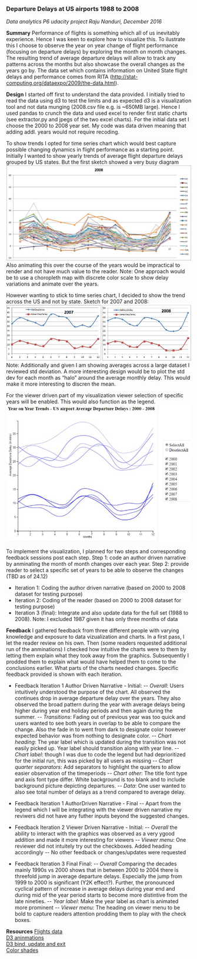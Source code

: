 ### Departure Delays at US airports 1988 to 2008
*Data analytics P6 udacity project*
*Raju Nanduri, December 2016*

**Summary**
Performance of flights is something which all of us inevitably experience. Hence I was keen to explore how to visualize this. 
To ilustrate this I choose to observe the year on year change of flight performance (focusing on departure delays) by exploring the month on month changes.
The resulting trend of average departure delays will allow to track any patterns across the months but also showcase the overall changes as the years go by.
The data set which contains information on United State flight delays and performance comes from RITA (http://stat-computing.org/dataexpo/2009/the-data.html).

**Design**
I started off first to understand the data provided. I initially tried to read the data using d3 to test the limits and as expected d3 is a visualization tool and not data munging (2008.csv file e.g. is ~650MB large). Hence I used pandas to crunch the data and used excel to render first static charts (see extractor.py and jpegs of the two excel charts). For the initial data set I choose the 2000 to 2008 year set. My code was data driven meaning that adding addl. years would not require recoding.

To show trends I opted for time series chart which would best capture possible changing dynamics in flight performance as a starting point.
Initially I wanted to show yearly trends of average flight departure delays grouped by US states. But the first sketch showed a very busy diagram 
![sketch1](sketch1_dep_delay_by_state.jpg "Initial design approach")
Also animating this over the course of the years would be impractical to render and not have much value to the reader. Note: One approach would be to use a choropleth map with discrete color scale to show delay variations and animate over the years.

However wanting to stick to time series chart, I decided to show the trend across the US and not by state. Sketch for 2007 and 2008:
![sketch2](sketch2_dep_delay_US_avg.jpg "Finalized design approach")
Note: Additionally and given I am showing averages across a large dataset I reviewed std deviation. A more interesting design would be to plot the std dev for each month as “halo” around the average monthly delay. This would make it more interesting to discren the mean.

For the viewer driven part of my visualization viewer selection of specific years will be enabled. This would also function as the legend.
![sketch3](sketch3_viewer_driven.jpg "Viewer driven sketch")

To implement the visualization, I planned for two steps and corresponding feedback sessions post each step.
Step 1: code an author driven narrative by anminating the month of month changes over each year.
Step 2: provide reader to select a specific set of years to be able to observe the changes (TBD as of 24.12)

- Iteration 1: Coding the author driven narrative (based on 2000 to 2008 dataset for testing purpose)
- Iteration 2: Coding of the reader (based on 2000 to 2008 dataset for testing purpose)
- Iteration 3 (final): Integrate and also update data for the full set (1988 to 2008). Note: I excluded 1987 given it has only three months of data

**Feedback**
I gathered feedback from three different people with varying knowledge and exposure to data vizualization and charts. In a first pass, I let the reader review on his own. Then (some readers requested additional run of the anminations) I checked how intuitive the charts were to them by letting them explain what they took away from the graphics. Subsequently I prodded them to explain what would have helped them to come to the conclusions earlier. What parts of the charts needed changes. Specific feedback provided is shown with each iteration.

- Feedback Iteration 1 Author Driven Narrative - Initial:
-- *Overall*: Users intuitively understood the purpose of the chart. All observed the continues drop in average departure delay over the years. They also observed the broad pattern during the year with average delays being higher during year end holiday periods and then again during the summer.
-- *Transitions*: Fading out of previous year was too quick and users wanted to see both years in overlap to be able to compare the change. Also the fade in to went from dark to designate color however expected behavior was from nothing to designate color.
-- *Chart heading*: The year label which is updated during the transition was not easily picked up. Year label should transition along with year line.
-- *Chart label*: though I was due to code the legend but had deprioritized for the initial run, this was picked by all users as missing
-- *Chart quarter separators*: Add separators to highlight the quarters to allow easier observation of the timeperiods
-- *Chart other*: The title font type and axis font type differ. White background is too blank and to include background picture depicting departures. 
-- *Data*: One user wanted to also see total number of delays as a trend compared to average delay.

- Feedback Iteration 1 AuthorDriven Narrative - Final
-- Apart from the legend which I will be integrating with the viewer driven narrative my reviwers did not have any futher inputs beyond the suggested changes.

- Feedback Iteration 2 Viewer Driven Narrative - Initial:
-- *Overall* the ability to interact with the graphics was observed as a very ygood addition and made it more interesting for viewers
-- *Viewer menu*: One reviewer did not intuitely try out the checkboxes. Added heading accordingly
-- No other feedback or changes/updates were requested

- Feedback Iteration 3 Final Final:
-- *Overall* Comparing the decades mainly 1990s vs 2000 shows that in between 2000 to 2004 there is threefold jump in average departure delays. Especially the jump from 1999 to 2000 is significant (Y2K effect?). Further, the pronounced cyclical pattern of increase in average delays during year end and during mid of the year period starts to become more distintive from the late nineties.
-- *Year label*: Make the year label as chart is animated more prominent
-- *Viewer menu*: The heading on viewer menu to be bold to capture readers attention prodding them to play with the check boxes. 

**Resources**
[Flights data](http://stat-computing.org/dataexpo/2009/the-data.html)<br>
[D3 aninmations](http://www.jeromecukier.net/blog/2012/07/16/animations-and-transitions/)<br>
[D3 bind, update and exit](https://medium.com/@c_behrens/enter-update-exit-6cafc6014c36#.jui47gxej)<br>
[Color shades](http://www.w3schools.com/colors/colors_picker.asp)
